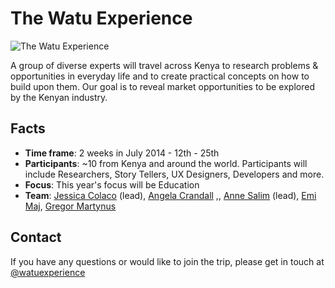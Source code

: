 The Watu Experience
===================

![The Watu Experience](https://raw.github.com/WatuExperience/thewatuexperience.org/gh-pages/assets/logo.png)

A group of diverse experts will travel across Kenya to research problems & opportunities
in everyday life and to create practical concepts on how to build upon them.
Our goal is to reveal market opportunities to be explored by the Kenyan industry.

## Facts

* **Time frame**: 2 weeks in July 2014 - 12th - 25th 
* **Participants**: ~10 from Kenya and around the world. Participants will include
  Researchers, Story Tellers, UX Designers, Developers and more.
* **Focus**: This year's focus will be Education
* **Team**: 
  [Jessica Colaco](https://github.com/jcolaco) (lead), 
  [Angela Crandall](https://github.com/Honoluluskye) ,,
  [Anne Salim](https://github.com/anny320) (lead), 
  [Emi Maj](https://github.com/EmiMaj), 
  [Gregor Martynus](https://github.com/gr2m)


## Contact

If you have any questions or would like to join the trip, please get in touch at [@watuexperience](https://twitter.com/watuexperience/)
